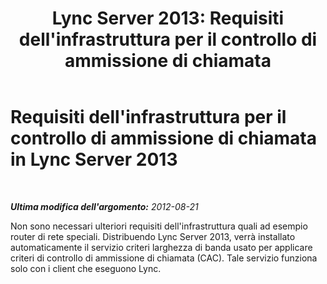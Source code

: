 ﻿---
title: "Lync Server 2013: Requisiti dell'infrastruttura per il controllo di ammissione di chiamata"
TOCTitle: Requisiti dell'infrastruttura per il controllo di ammissione di chiamata
ms:assetid: 52be8826-5796-407b-92fc-32f29a6a933c
ms:mtpsurl: https://technet.microsoft.com/it-it/library/Gg398346(v=OCS.15)
ms:contentKeyID: 49300579
ms.date: 08/24/2015
mtps_version: v=OCS.15
ms.translationtype: HT
---

# Requisiti dell'infrastruttura per il controllo di ammissione di chiamata in Lync Server 2013

 

_**Ultima modifica dell'argomento:** 2012-08-21_

Non sono necessari ulteriori requisiti dell'infrastruttura quali ad esempio router di rete speciali. Distribuendo Lync Server 2013, verrà installato automaticamente il servizio criteri larghezza di banda usato per applicare criteri di controllo di ammissione di chiamata (CAC). Tale servizio funziona solo con i client che eseguono Lync.

